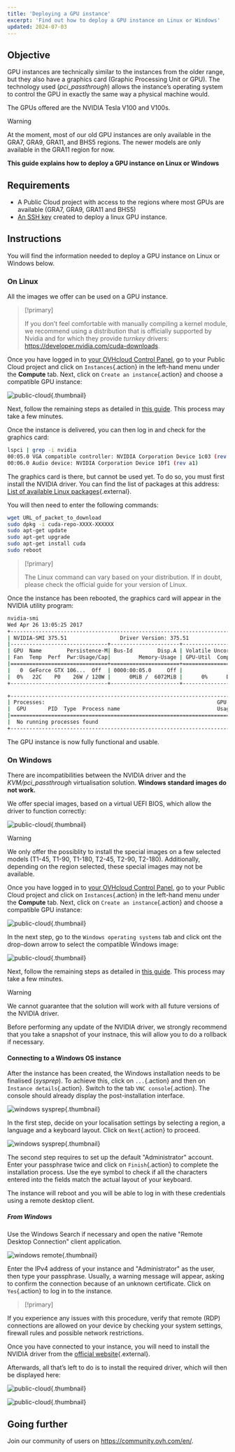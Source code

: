 ```yaml
---
title: 'Deploying a GPU instance'
excerpt: 'Find out how to deploy a GPU instance on Linux or Windows'
updated: 2024-07-03
---
```


## Objective

GPU instances are technically similar to the instances from the older range, but they also have a graphics card (Graphic Processing Unit or GPU). The technology used (*pci_passthrough*) allows the instance’s operating system to control the GPU in exactly the same way a physical machine would.

The GPUs offered are the NVIDIA Tesla V100 and V100s. 

> [!warning]
>
> At the moment, most of our old GPU instances are only available in the GRA7, GRA9, GRA11, and BHS5 regions. The newer models are only available in the GRA11 region for now.
>  

**This guide explains how to deploy a GPU instance on Linux or Windows**

## Requirements

- A Public Cloud project with access to the regions where most GPUs are available (GRA7, GRA9, GRA11 and BHS5)
- [An SSH key](/pages/public_cloud/compute/public-cloud-first-steps#step-1-creating-ssh-keys) created to deploy a linux GPU instance.

## Instructions

You will find the information needed to deploy a GPU instance on Linux or Windows below.

### On Linux

All the images we offer can be used on a GPU instance.

> [!primary]
>
> If you don’t feel comfortable with manually compiling a kernel module, we recommend using a distribution that is officially supported by Nvidia and for which they provide *turnkey* drivers: <https://developer.nvidia.com/cuda-downloads>.
> 

Once you have logged in to [your OVHcloud Control Panel](/links/manager), go to your Public Cloud project and click on `Instances`{.action} in the left-hand menu under the **Compute** tab. Next, click on `Create an instance`{.action} and choose a compatible GPU instance:

![public-cloud](images/GPU-Flavors_2024.png){.thumbnail}

Next, follow the remaining steps as detailed in [this guide](/pages/public_cloud/compute/public-cloud-first-steps#step-3-creating-an-instance). This process may take a few minutes.

Once the instance is delivered, you can then log in and check for the graphics card: 

```bash
lspci | grep -i nvidia
00:05.0 VGA compatible controller: NVIDIA Corporation Device 1c03 (rev a1)
00:06.0 Audio device: NVIDIA Corporation Device 10f1 (rev a1)
```

The graphics card is there, but cannot be used yet. To do so, you must first install the NVIDIA driver. You can find the list of packages at this address: [List of available Linux packages](https://developer.download.nvidia.com/compute/cuda/repos/){.external}.

You will then need to enter the following commands:

```sh
wget URL_of_packet_to_download
sudo dpkg -i cuda-repo-XXXX-XXXXXX
sudo apt-get update
sudo apt-get upgrade
sudo apt-get install cuda
sudo reboot
```

> [!primary]
>
> The Linux command can vary based on your distribution. If in doubt, please check the official guide for your version of Linux.
> 

Once the instance has been rebooted, the graphics card will appear in the NVIDIA utility program:

```sh
nvidia-smi
Wed Apr 26 13:05:25 2017
+-----------------------------------------------------------------------------+
| NVIDIA-SMI 375.51                 Driver Version: 375.51                    |
|-------------------------------+----------------------+----------------------+
| GPU  Name        Persistence-M| Bus-Id        Disp.A | Volatile Uncorr. ECC |
| Fan  Temp  Perf  Pwr:Usage/Cap|         Memory-Usage | GPU-Util  Compute M. |
|===============================+======================+======================|
|   0  GeForce GTX 106...  Off  | 0000:00:05.0     Off |                  N/A |
|  0%   22C    P0    26W / 120W |      0MiB /  6072MiB |      0%      Default |
+-------------------------------+----------------------+----------------------+

+-----------------------------------------------------------------------------+
| Processes:                                                       GPU Memory |
|  GPU       PID  Type  Process name                               Usage      |
|=============================================================================|
|  No running processes found                                                 |
+-----------------------------------------------------------------------------+
```

The GPU instance is now fully functional and usable.

### On Windows

There are incompatibilities between the NVIDIA driver and the *KVM/pci_passthrough* virtualisation solution. **Windows standard images do not work.**

We offer special images, based on a virtual UEFI BIOS, which allow the driver to function correctly:

![public-cloud](images/EN-WindowsImages_2024.png){.thumbnail}

> [!warning]
>
> We only offer the possiblity to install the special images on a few selected models (T1-45, T1-90, T1-180, T2-45, T2-90, T2-180). Additionally, depending on the region selected, these special images may not be available.
>

Once you have logged in to [your OVHcloud Control Panel](/links/manager), go to your Public Cloud project and click on `Instances`{.action} in the left-hand menu under the **Compute** tab. Next, click on `Create an instance`{.action} and choose a compatible GPU instance:

![public-cloud](images/GPU-Flavors_2024.png){.thumbnail}

In the next step, go to the `Windows operating systems` tab and click ont the drop-down arrow to select the compatible Windows image:

![public-cloud](images/EN-WindowsImages_2024.png){.thumbnail}

Next, follow the remaining steps as detailed in [this guide](/pages/public_cloud/compute/public-cloud-first-steps#step-3-creating-an-instance). This process may take a few minutes.

> [!warning]
>
> We cannot guarantee that the solution will work with all future versions of the NVIDIA driver.
>
> Before performing any update of the NVIDIA driver, we strongly recommend that you take a snapshot of your instnace, this will allow you to do a rollback if necessary.
>

#### Connecting to a Windows OS instance

After the instance has been created, the Windows installation needs to be finalised (_sysprep_). To achieve this, click on `...`{.action} and then on `Instance details`{.action}. Switch to the tab `VNC console`{.action}. The console should already display the post-installation interface.

![windows sysprep](images/windows-connect-01.png){.thumbnail}

In the first step, decide on your localisation settings by selecting a region, a language and a keyboard layout. Click on `Next`{.action} to proceed.

![windows sysprep](images/windows-connect-02.png){.thumbnail}

The second step requires to set up the default "Administrator" account. Enter your passphrase twice and click on `Finish`{.action} to complete the installation process. Use the eye symbol to check if all the characters entered into the fields match the actual layout of your keyboard.

The instance will reboot and you will be able to log in with these credentials using a remote desktop client. 

##### **From Windows**

Use the Windows Search if necessary and open the native "Remote Desktop Connection" client application.

![windows remote](images/windows-connect-03.png){.thumbnail}

Enter the IPv4 address of your instance and "Administrator" as the user, then type your passphrase. Usually, a warning message will appear, asking to confirm the connection because of an unknown certificate. Click on `Yes`{.action} to log in to the instance.

> [!primary]
>
If you experience any issues with this procedure, verify that remote (RDP) connections are allowed on your device by checking your system settings, firewall rules and possible network restrictions.
>

Once you have connected to your instance, you will need to install the NVIDIA driver from the [official website](https://www.nvidia.com/Download/index.aspx){.external}.

Afterwards, all that’s left to do is to install the required driver, which will then be displayed here:

![public-cloud](images/WindowsDriverVersion.png){.thumbnail}

![public-cloud](images/WindowsDeviceManager.png){.thumbnail}

## Going further

Join our community of users on <https://community.ovh.com/en/>.